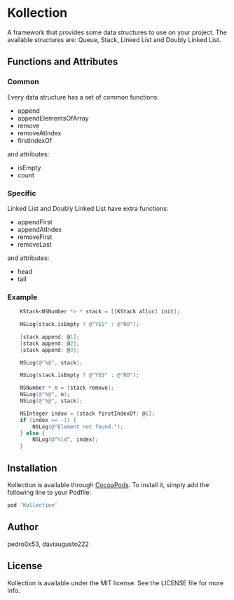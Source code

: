 # Kollection

A framework that provides some data structures to use on your project.
The available structures are: Queue, Stack, Linked List and Doubly Linked List.

## Functions and Attributes

### Common

Every data structure has a set of common functions:

* append
* appendElementsOfArray
* remove
* removeAtIndex
* firstIndexOf

and attributes:

* isEmpty
* count


### Specific

Linked List and Doubly Linked List have extra functions:

* appendFirst
* appendAtIndex
* removeFirst
* removeLast

and attributes:

* head
* tail


### Example

```objective-c
	KStack<NSNumber *> * stack = [[KStack alloc] init];

    NSLog(stack.isEmpty ? @"YES" : @"NO");

    [stack append: @1];
    [stack append: @2];
    [stack append: @3];

    NSLog(@"%@", stack);

    NSLog(stack.isEmpty ? @"YES" : @"NO");

    NSNumber * n = [stack remove];
    NSLog(@"%@", n);
    NSLog(@"%@", stack);

    NSInteger index = [stack firstIndexOf: @1];
    if (index == -1) {
        NSLog(@"Element not found.");
    } else {
        NSLog(@"%ld", index);
    }
```

## Installation

Kollection is available through [CocoaPods](https://cocoapods.org). To install
it, simply add the following line to your Podfile:

```ruby
pod 'Kollection'
```

## Author

pedro0x53, daviaugusto222

## License

Kollection is available under the MIT license. See the LICENSE file for more info.
